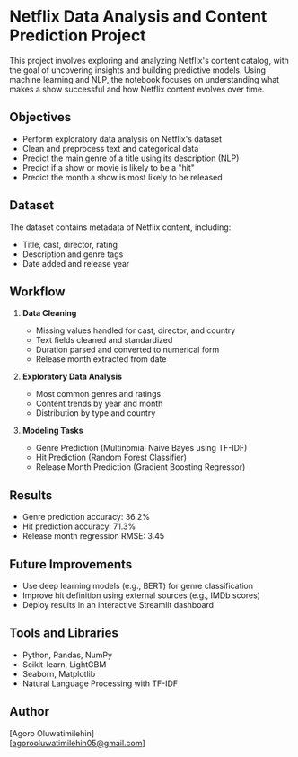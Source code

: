 # Netflix Data Analysis and Content Prediction Project

This project involves exploring and analyzing Netflix's content catalog, with the goal of uncovering insights and building predictive models. Using machine learning and NLP, the notebook focuses on understanding what makes a show successful and how Netflix content evolves over time.

## Objectives

- Perform exploratory data analysis on Netflix's dataset
- Clean and preprocess text and categorical data
- Predict the main genre of a title using its description (NLP)
- Predict if a show or movie is likely to be a "hit"
- Predict the month a show is most likely to be released

## Dataset

The dataset contains metadata of Netflix content, including:
- Title, cast, director, rating
- Description and genre tags
- Date added and release year

## Workflow

1. **Data Cleaning**
   - Missing values handled for cast, director, and country
   - Text fields cleaned and standardized
   - Duration parsed and converted to numerical form
   - Release month extracted from date

2. **Exploratory Data Analysis**
   - Most common genres and ratings
   - Content trends by year and month
   - Distribution by type and country

3. **Modeling Tasks**
   - Genre Prediction (Multinomial Naive Bayes using TF-IDF)
   - Hit Prediction (Random Forest Classifier)
   - Release Month Prediction (Gradient Boosting Regressor)

## Results

- Genre prediction accuracy: 36.2%
- Hit prediction accuracy: 71.3%
- Release month regression RMSE: 3.45

## Future Improvements

- Use deep learning models (e.g., BERT) for genre classification
- Improve hit definition using external sources (e.g., IMDb scores)
- Deploy results in an interactive Streamlit dashboard

## Tools and Libraries

- Python, Pandas, NumPy
- Scikit-learn, LightGBM
- Seaborn, Matplotlib
- Natural Language Processing with TF-IDF

## Author

[Agoro Oluwatimilehin]  
[agorooluwatimilehin05@gmail.com]

